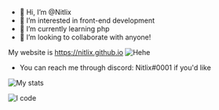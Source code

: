 - 👋 Hi, I’m @Nitlix
- 👀 I’m interested in front-end development
- 🌱 I’m currently learning php
- 💞️ I’m looking to collaborate with anyone!



My website is https://nitlix.github.io
![Hehe](https://nitlix.github.io)
- You can reach me through discord: Nitlix#0001 if you'd like


![My stats](https://github-readme-stats.vercel.app/api?username=nitlix&show_icons=true&theme=vision-friendly-dark)

![I code](https://github-readme-stats.vercel.app/api/top-langs/?username=nitlix&langs_count=10&theme=tokyonight&layout=compact)
